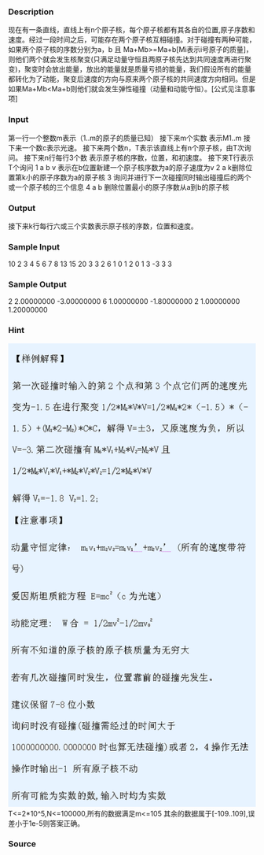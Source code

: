 
### Description
现在有一条直线，直线上有n个原子核，每个原子核都有其各自的位置,原子序数和速度。经过一段时间之后，可能存在两个原子核互相碰撞。对于碰撞有两种可能，如果两个原子核的序数分别为a，b 且 Ma+Mb>=Ma+b[Mi表示i号原子的质量]，则他们两个就会发生核聚变(只满足动量守恒且两原子核先达到共同速度再进行聚变)，聚变时会放出能量，放出的能量就是质量亏损的能量，我们假设所有的能量都转化为了动能，聚变后速度的方向与原来两个原子核的共同速度方向相同。但是如果Ma+Mb<Ma+b则他们就会发生弹性碰撞（动量和动能守恒）。[公式见注意事项]
### Input
第一行一个整数m表示（1..m的原子的质量已知）
接下来m个实数 表示M1..m
接下来一个数c表示光速。
接下来两个数n，T表示该直线上有n个原子核，由T次询问。
接下来n行每行3个数 表示原子核的序数，位置，和初速度。
接下来T行表示T个询问
1 a b v 表示在b位置新建一个原子核序数为a的原子速度为v
2 a k删除位置第k小的原子序数为a的原子核
3 询问并进行下一次碰撞同时输出碰撞后的两个或一个原子核的三个信息
4 a b 删除位置最小的原子序数从a到b的原子核
### Output
接下来k行每行六或三个实数表示原子核的序数，位置和速度。
### Sample Input
10
2 3 4 5 6 7 8 13 15 20
3
3 2
6 1 0
1 2 0
1 3 -3
3
3

### Sample Output
2 2.00000000 -3.00000000
6 1.00000000 -1.80000000 2 1.00000000 1.20000000 

### Hint
![](/JudgeOnline/upload/201407/11(3).jpg)
T<=2*10^5,N<=100000,所有的数据满足m<=105 其余的数据属于[-109..109],误差小于1e-5则答案正确。
### Source
